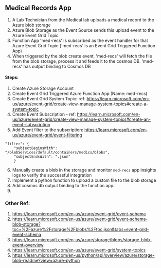 ## Medical Records App


1. A Lab Technician from the Medical lab uploads a medical record to the Azure blob storage
2. Azure Blob Storage as the Event Source sends this upload event to the Azure Event Grid Topic
3. Function App 'med-recs' is subscribed as the event handler for that Azure Event Grid Topic ('med-recs' is an Event Grid Triggered Function App)
4. When triggered by the blob create event, 'med-recs' will fetch the file from the blob storage, process it and feeds it to the cosmos DB. 'med-recs' has output binding to Cosmos DB


#### Steps:

1. Create Azure Storage Account
2. Create Event Grid Triggered Azure Function App (Name: med-recs)
3. Create Event Grid System Topic: ref: https://learn.microsoft.com/en-us/azure/event-grid/create-view-manage-system-topics#create-a-system-topic
4. Create Event Subscription - ref: https://learn.microsoft.com/en-us/azure/event-grid/create-view-manage-system-topics#create-an-event-subscription 
5. Add Event filter to the subscription: https://learn.microsoft.com/en-us/azure/event-grid/event-filtering
```
"filter": {
    "subjectBeginsWith": "/blobServices/default/containers/medics/blobs",
    "subjectEndsWith": ".json"
    }
```
6. Manually create a blob in the storage and monitor `med-recs` app insights logs to verify the successful integration
7. Implement a python function to upload a custom file to the blob storage
8. Add cosmos db output binding to the function app.
9. 

### Other Ref:

1. https://learn.microsoft.com/en-us/azure/event-grid/event-schema
2. https://learn.microsoft.com/en-us/azure/event-grid/event-schema-blob-storage?toc=%2Fazure%2Fstorage%2Fblobs%2Ftoc.json&tabs=event-grid-event-schema
3. https://learn.microsoft.com/en-us/azure/storage/blobs/storage-blob-event-overview
4. https://learn.microsoft.com/en-us/azure/event-grid/system-topics
5. https://learn.microsoft.com/en-us/python/api/overview/azure/storage-blob-readme?view=azure-python
